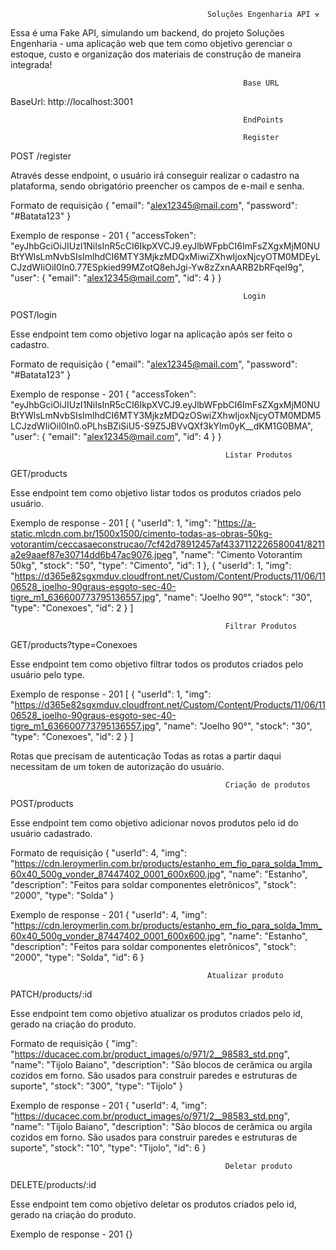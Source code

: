                                                 Soluções Engenharia API ⚒️

Essa é uma Fake API, simulando um backend, do projeto Soluções Engenharia - uma aplicação web que tem como objetivo gerenciar o estoque, custo e organização dos materiais de construção de maneira integrada!

                                                        Base URL

BaseUrl: http://localhost:3001

                                                        EndPoints

                                                        Register

POST /register

Através desse endpoint, o usuário irá conseguir realizar o cadastro na plataforma, sendo obrigatório preencher os campos de e-mail e senha.

Formato de requisição
{
"email": "alex12345@mail.com",
"password": "#Batata123"
}

Exemplo de response - 201
{
"accessToken": "eyJhbGciOiJIUzI1NiIsInR5cCI6IkpXVCJ9.eyJlbWFpbCI6ImFsZXgxMjM0NUBtYWlsLmNvbSIsImlhdCI6MTY3MjkzMDQxMiwiZXhwIjoxNjcyOTM0MDEyLCJzdWIiOiI0In0.77ESpkied99MZotQ8ehJgi-Yw8zZxnAARB2bRFqeI9g",
"user": {
"email": "alex12345@mail.com",
"id": 4 } }

                                                        Login

POST/login

Esse endpoint tem como objetivo logar na aplicação após ser feito o cadastro.

Formato de requisição
{
"email": "alex12345@mail.com",
"password": "#Batata123"
}

Exemplo de response - 201
{
"accessToken": "eyJhbGciOiJIUzI1NiIsInR5cCI6IkpXVCJ9.eyJlbWFpbCI6ImFsZXgxMjM0NUBtYWlsLmNvbSIsImlhdCI6MTY3MjkzMDQzOSwiZXhwIjoxNjcyOTM0MDM5LCJzdWIiOiI0In0.oPLhsBZiSiU5-S9Z5JBVvQXf3kYlm0yK\_\_dKM1G0BMA",
"user": {
"email": "alex12345@mail.com",
"id": 4
}
}

                                                    Listar Produtos

GET/products

Esse endpoint tem como objetivo listar todos os produtos criados pelo usuário.

Exemplo de response - 201
[
{
"userId": 1,
"img": "https://a-static.mlcdn.com.br/1500x1500/cimento-todas-as-obras-50kg-votorantim/ceccasaeconstrucao/7cf42d78912457af4337112226580041/8211a2e9aaef87e30714dd6b47ac9076.jpeg",
"name": "Cimento Votorantim 50kg",
"stock": "50",
"type": "Cimento",
"id": 1
},
{
"userId": 1,
"img": "https://d365e82sgxmduv.cloudfront.net/Custom/Content/Products/11/06/1106528_joelho-90graus-esgoto-sec-40-tigre_m1_636600773795136557.jpg",
"name": "Joelho 90°",
"stock": "30",
"type": "Conexoes",
"id": 2
}
]

                                                    Filtrar Produtos

GET/products?type=Conexoes

Esse endpoint tem como objetivo filtrar todos os produtos criados pelo usuário pelo type.

Exemplo de response - 201
[
{
"userId": 1,
"img": "https://d365e82sgxmduv.cloudfront.net/Custom/Content/Products/11/06/1106528_joelho-90graus-esgoto-sec-40-tigre_m1_636600773795136557.jpg",
"name": "Joelho 90°",
"stock": "30",
"type": "Conexoes",
"id": 2
}
]

Rotas que precisam de autenticação
Todas as rotas a partir daqui necessitam de um token de autorização do usuário.

                                                    Criação de produtos

POST/products

Esse endpoint tem como objetivo adicionar novos produtos pelo id do usuário cadastrado.

Formato de requisição
{
"userId": 4,
"img": "https://cdn.leroymerlin.com.br/products/estanho_em_fio_para_solda_1mm_60x40_500g_vonder_87447402_0001_600x600.jpg",
"name": "Estanho",
"description": "Feitos para soldar componentes eletrônicos",
"stock": "2000",
"type": "Solda"
}

Exemplo de response - 201
{
"userId": 4,
"img": "https://cdn.leroymerlin.com.br/products/estanho_em_fio_para_solda_1mm_60x40_500g_vonder_87447402_0001_600x600.jpg",
"name": "Estanho",
"description": "Feitos para soldar componentes eletrônicos",
"stock": "2000",
"type": "Solda",
"id": 6
}

                                                Atualizar produto

PATCH/products/:id

Esse endpoint tem como objetivo atualizar os produtos criados pelo id, gerado na criação do produto.

Formato de requisição
{
"img": "https://ducacec.com.br/product_images/o/971/2__98583_std.png",
"name": "Tijolo Baiano",
"description": "São blocos de cerâmica ou argila cozidos em forno. São usados para construir paredes e estruturas de suporte",
"stock": "300",
"type": "Tijolo"
}

Exemplo de response - 201
{
"userId": 4,
"img": "https://ducacec.com.br/product_images/o/971/2__98583_std.png",
"name": "Tijolo Baiano",
"description": "São blocos de cerâmica ou argila cozidos em forno. São usados para construir paredes e estruturas de suporte",
"stock": "10",
"type": "Tijolo",
"id": 6
}

                                                    Deletar produto

DELETE/products/:id

Esse endpoint tem como objetivo deletar os produtos criados pelo id, gerado na criação do produto.

Exemplo de response - 201
{}
